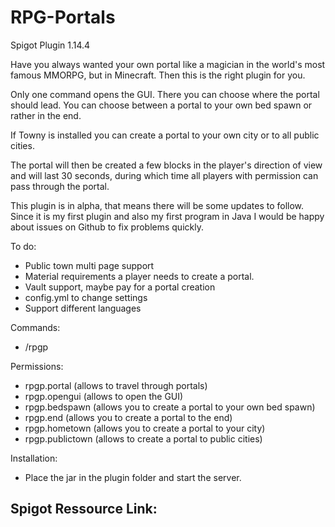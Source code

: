 # RPG-Portals
Spigot Plugin 1.14.4

Have you always wanted your own portal like a magician in the world's most famous MMORPG, but in Minecraft.
Then this is the right plugin for you.

Only one command opens the GUI. There you can choose where the portal should lead.
You can choose between a portal to your own bed spawn or rather in the end.

If Towny is installed you can create a portal to your own city or to all public cities.

The portal will then be created a few blocks in the player's direction of view and will last 30 seconds, during which time all players with permission can pass through the portal.

This plugin is in alpha, that means there will be some updates to follow. Since it is my first plugin and also my first program in Java I would be happy about issues on Github to fix problems quickly.

To do:
- Public town multi page support
- Material requirements a player needs to create a portal.
- Vault support, maybe pay for a portal creation
- config.yml to change settings
- Support different languages

Commands:
- /rpgp

Permissions:
- rpgp.portal (allows to travel through portals)
- rpgp.opengui (allows to open the GUI)
- rpgp.bedspawn (allows you to create a portal to your own bed spawn)
- rpgp.end (allows you to create a portal to the end)
- rpgp.hometown (allows you to create a portal to your city)
- rpgp.publictown (allows to create a portal to public cities)

Installation:
- Place the jar in the plugin folder and start the server.

Spigot Ressource Link:
- 
